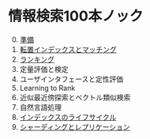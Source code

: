 # 情報検索100本ノック

0. [準備](0_preparation/index.md)
1. [転置インデックスとマッチング](1_inverted_index_and_matching/index.md)
2. [ランキング](2_ranking/index.md)
3. 定量評価と検定
4. ユーザインタフェースと定性評価
5. Learning to Rank
6. 近似最近傍探索とベクトル類似検索
7. 自然言語処理
8. [インデックスのライフサイクル](8_lifecycle_of_indices/index.md)
9. [シャーディングとレプリケーション](9_sharding_and_replication/index.md)
